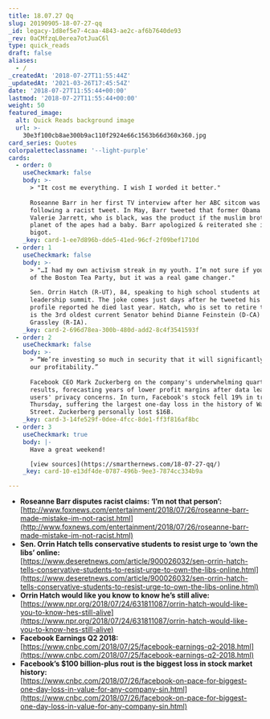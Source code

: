 ```yaml
---
title: 18.07.27 Qq
slug: 20190905-18-07-27-qq
_id: legacy-1d8ef5e7-4caa-4843-ae2c-af6b7640de93
_rev: 0aCMfzqL0erea7otJuaC6l
type: quick_reads
draft: false
aliases:
  - /
_createdAt: '2018-07-27T11:55:44Z'
_updatedAt: '2021-03-26T17:45:54Z'
date: '2018-07-27T11:55:44+00:00'
lastmod: '2018-07-27T11:55:44+00:00'
weight: 50
featured_image:
  alt: Quick Reads background image
  url: >-
    30e3f100cb8ae300b9ac110f2924e66c1563b66d360x360.jpg
card_series: Quotes
colorpaletteclassname: '--light-purple'
cards:
  - order: 0
    useCheckmark: false
    body: >-
      > "It cost me everything. I wish I worded it better."  
        
      Roseanne Barr in her first TV interview after her ABC sitcom was canceled
      following a racist tweet. In May, Barr tweeted that former Obama official
      Valerie Jarrett, who is black, was the product if the muslim brotherhood &
      planet of the apes had a baby. Barr apologized & reiterated she is not a
      bigot.
    _key: card-1-ee7d896b-dde5-41ed-96cf-2f09bef1710d
  - order: 1
    useCheckmark: false
    body: >-
      > "…I had my own activism streak in my youth. I’m not sure if you’ve heard
      of the Boston Tea Party, but it was a real game changer."  
        
      Sen. Orrin Hatch (R-UT), 84, speaking to high school students at a
      leadership summit. The joke comes just days after he tweeted his Google
      profile reported he died last year. Hatch, who is set to retire this year,
      is the 3rd oldest current Senator behind Dianne Feinstein (D-CA) & Chuck
      Grassley (R-IA).
    _key: card-2-696d78ea-300b-480d-add2-8c4f3541593f
  - order: 2
    useCheckmark: false
    body: >-
      > “We’re investing so much in security that it will significantly impact
      our profitability.”  
        
      Facebook CEO Mark Zuckerberg on the company's underwhelming quarterly
      results, forecasting years of lower profit margins after data leaks and
      users' privacy concerns. In turn, Facebook's stock fell 19% in trading
      Thursday, suffering the largest one-day loss in the history of Wall
      Street. Zuckerberg personally lost $16B.
    _key: card-3-14fe529f-0dee-4fcc-8de1-ff3f816af8bc
  - order: 3
    useCheckmark: true
    body: |-
      Have a great weekend!

      [view sources](https://smarthernews.com/18-07-27-qq/)
    _key: card-10-e13df4de-0787-496b-9ee3-7874cc334b9a

---
```

* **Roseanne Barr disputes racist claims: ‘I’m not that person’:**  
[http://www.foxnews.com/entertainment/2018/07/26/roseanne-barr-made-mistake-im-not-racist.html](http://www.foxnews.com/entertainment/2018/07/26/roseanne-barr-made-mistake-im-not-racist.html)
* **Sen. Orrin Hatch tells conservative students to resist urge to ‘own the libs’ online:**  
[https://www.deseretnews.com/article/900026032/sen-orrin-hatch-tells-conservative-students-to-resist-urge-to-own-the-libs-online.html](https://www.deseretnews.com/article/900026032/sen-orrin-hatch-tells-conservative-students-to-resist-urge-to-own-the-libs-online.html)
* **Orrin Hatch would like you know to know he’s still alive:**  
[https://www.npr.org/2018/07/24/631811087/orrin-hatch-would-like-you-to-know-hes-still-alive](https://www.npr.org/2018/07/24/631811087/orrin-hatch-would-like-you-to-know-hes-still-alive)
* **Facebook Earnings Q2 2018:**  
[https://www.cnbc.com/2018/07/25/facebook-earnings-q2-2018.html](https://www.cnbc.com/2018/07/25/facebook-earnings-q2-2018.html)
* **Facebook’s $100 billion-plus rout is the biggest loss in stock market history:**  
[https://www.cnbc.com/2018/07/26/facebook-on-pace-for-biggest-one-day-loss-in-value-for-any-company-sin.html](https://www.cnbc.com/2018/07/26/facebook-on-pace-for-biggest-one-day-loss-in-value-for-any-company-sin.html)
